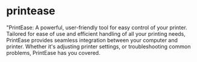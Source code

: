 # printease
"PrintEase: A powerful, user-friendly tool for easy control of your printer. Tailored for ease of use and efficient handling of all your printing needs, PrintEase provides seamless integration between your computer and printer. Whether it's adjusting printer settings, or troubleshooting common problems, PrintEase has you covered.
